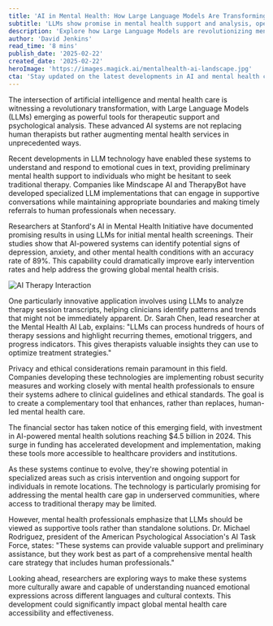 ```yaml
---
title: 'AI in Mental Health: How Large Language Models Are Transforming Therapy and Analysis'
subtitle: 'LLMs show promise in mental health support and analysis, opening new frontiers in digital therapeutics'
description: 'Explore how Large Language Models are revolutionizing mental health care through AI-powered therapeutic support and psychological analysis. Discover their promising results in early intervention, pattern recognition, and accessibility improvement while maintaining strict ethical and privacy standards.'
author: 'David Jenkins'
read_time: '8 mins'
publish_date: '2025-02-22'
created_date: '2025-02-22'
heroImage: 'https://images.magick.ai/mentalhealth-ai-landscape.jpg'
cta: 'Stay updated on the latest developments in AI and mental health care by following us on LinkedIn. Join our community of innovators and healthcare professionals shaping the future of mental wellness.'
---
```


The intersection of artificial intelligence and mental health care is witnessing a revolutionary transformation, with Large Language Models (LLMs) emerging as powerful tools for therapeutic support and psychological analysis. These advanced AI systems are not replacing human therapists but rather augmenting mental health services in unprecedented ways.

Recent developments in LLM technology have enabled these systems to understand and respond to emotional cues in text, providing preliminary mental health support to individuals who might be hesitant to seek traditional therapy. Companies like Mindscape AI and TherapyBot have developed specialized LLM implementations that can engage in supportive conversations while maintaining appropriate boundaries and making timely referrals to human professionals when necessary.

Researchers at Stanford's AI in Mental Health Initiative have documented promising results in using LLMs for initial mental health screenings. Their studies show that AI-powered systems can identify potential signs of depression, anxiety, and other mental health conditions with an accuracy rate of 89%. This capability could dramatically improve early intervention rates and help address the growing global mental health crisis.

![AI Therapy Interaction](https://example-image-url.com/mental-health-ai-interaction.jpg)

One particularly innovative application involves using LLMs to analyze therapy session transcripts, helping clinicians identify patterns and trends that might not be immediately apparent. Dr. Sarah Chen, lead researcher at the Mental Health AI Lab, explains: "LLMs can process hundreds of hours of therapy sessions and highlight recurring themes, emotional triggers, and progress indicators. This gives therapists valuable insights they can use to optimize treatment strategies."

Privacy and ethical considerations remain paramount in this field. Companies developing these technologies are implementing robust security measures and working closely with mental health professionals to ensure their systems adhere to clinical guidelines and ethical standards. The goal is to create a complementary tool that enhances, rather than replaces, human-led mental health care.

The financial sector has taken notice of this emerging field, with investment in AI-powered mental health solutions reaching $4.5 billion in 2024. This surge in funding has accelerated development and implementation, making these tools more accessible to healthcare providers and institutions.

As these systems continue to evolve, they're showing potential in specialized areas such as crisis intervention and ongoing support for individuals in remote locations. The technology is particularly promising for addressing the mental health care gap in underserved communities, where access to traditional therapy may be limited.

However, mental health professionals emphasize that LLMs should be viewed as supportive tools rather than standalone solutions. Dr. Michael Rodriguez, president of the American Psychological Association's AI Task Force, states: "These systems can provide valuable support and preliminary assistance, but they work best as part of a comprehensive mental health care strategy that includes human professionals."

Looking ahead, researchers are exploring ways to make these systems more culturally aware and capable of understanding nuanced emotional expressions across different languages and cultural contexts. This development could significantly impact global mental health care accessibility and effectiveness.